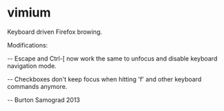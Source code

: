 vimium
======

Keyboard driven Firefox browing.

Modifications:

-- Escape and Ctrl-[ now work the same to unfocus and disable
   keyboard navigation mode.

-- Checkboxes don't keep focus when hitting 'f' and other keyboard
   commands anymore.

--
Burton Samograd
2013
